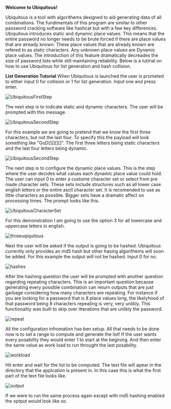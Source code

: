 **Welcome to Ubiquitous!**

  Ubiquitous is a tool with algorithems designed to aid generating data of all combinations. The fundimentals of this program are similar to other password cracking software like hashcat but with a few key differences. Ubiquitous introduces static and dynamic place values. This means that the entire password no longer needs to be brute forced if there are place values that are already known. These place values that are already known are refered to as static characters. Any unknown place values are Dynamic place values. The introduction of this feature dramatically decreades the size of password lists while still maintaining reliability. Below is a tutirial on how to use Ubiquitous for list generation and hash collision.
  
**List Generation Tutorial**
  When Ubiquitous is launched the user is prometed to either input 0 for collision or 1 for list generation. Input one and press enter.
  
![UbiquitousFirstStep](https://user-images.githubusercontent.com/92893340/223862825-ce4d6af1-09d9-4572-8579-e3e82c5fed20.PNG)

The next step is to indicate static and dynamic characters. The user will be prompted with this message. 

![UbiquitousSecondStep](https://user-images.githubusercontent.com/92893340/223863415-535bf33d-f74f-44d8-93b6-4e1e13a5dc6a.PNG)

For this example we are going to pretend that we know the first three characters, but not the last four. To specify this the payload will look something like 
"GoD[][][][]". The first three letters being static characters and the last four letters being dynamic. 

![UbiquitousSecondStep](https://user-images.githubusercontent.com/92893340/223864534-2d6fec73-3eb9-4144-a404-5e3b162b8c97.PNG)

The next step is to configure the dynamic place values. This is the step where the user decides what values each dynamic place value could hold. The user can input 0 to enter a custome character set or select from pre made character sets. These sets include structures such as all lower case english letters or the entire ascII character set. It is recomended to use as little characters as possible. Bigger sets have a dramatic affect on processing times. The prompt looks like this. 

![UbiquitousCharacterSet](https://user-images.githubusercontent.com/92893340/223867084-83d782b6-d270-455e-8be5-72dd1fa6a9d8.PNG)

For this demonstration I am going to use the option 3 for all lowercase and uppercase letters in english. 

![threeuqiquitous](https://user-images.githubusercontent.com/92893340/223868191-4cbbb445-6b33-4320-8a97-1378350c3b88.PNG)

Next the user will be asked if the output is going to be hashed. Ubiquitous currently only provides an md5 hash but other hasing algorithems will soon be added. For this example the output will not be hashed. Input 0 for no. 

![hashes](https://user-images.githubusercontent.com/92893340/223869157-1a1073b2-b529-47c8-acc7-a1571f9a8559.PNG)

After the hashing question the user will be prompted with another question regarding repeating characters. This is an important question because generating every possible combination can return outputs that are just garbage considering how many characters are repeating. For instance if you are looking for a password that is 8 place values long, the likelyhood of that password being 8 characters repeating is very, very unlikly. This functionality was built to skip over itterations that are unlikly the password.

![repeat](https://user-images.githubusercontent.com/92893340/223870416-d4166c62-bf91-4b0e-a549-8f608ec30498.PNG)

All the configuration infromation has ben setup. All that needs to be done now is to set a range to compute and generate the list! If the user wants every posability they would enter 1 to start at the begining. And then enter the same value as work load to run throught the last posability.

![workload](https://user-images.githubusercontent.com/92893340/223873310-28cb9c57-6e42-40da-b21b-555d622c1c86.PNG)

Hit enter and wait for the list to be computed. The text file will apear in the directory that the applcation is present in. In this case this is what the first part of the text file looks like.

![output](https://user-images.githubusercontent.com/92893340/223873768-f379e524-78c1-49c2-9eb7-2104745d6591.PNG)

If we were to run the same process again except with md5 hashing enabled the optput would look like so.





